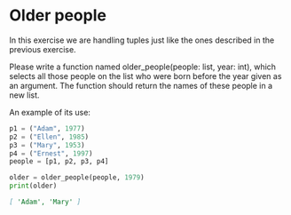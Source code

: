 
# Older people

In this exercise we are handling tuples just like the ones described in the previous exercise.

Please write a function named older_people(people: list, year: int), which selects all those people on the list who were born before the year given as an argument. The function should return the names of these people in a new list.

An example of its use:

```python
p1 = ("Adam", 1977)
p2 = ("Ellen", 1985)
p3 = ("Mary", 1953)
p4 = ("Ernest", 1997)
people = [p1, p2, p3, p4]

older = older_people(people, 1979)
print(older)
```

```markdown
[ 'Adam', 'Mary' ]
```
